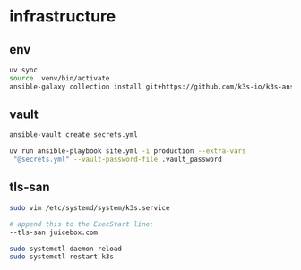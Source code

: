 # infrastructure

## env
```bash
uv sync
source .venv/bin/activate
ansible-galaxy collection install git+https://github.com/k3s-io/k3s-ansible.git
```

## vault
```bash
ansible-vault create secrets.yml
```

```bash
uv run ansible-playbook site.yml -i production --extra-vars
 "@secrets.yml" --vault-password-file .vault_password
```


## tls-san
```bash
sudo vim /etc/systemd/system/k3s.service

# append this to the ExecStart line:
--tls-san juicebox.com

sudo systemctl daemon-reload
sudo systemctl restart k3s
```

